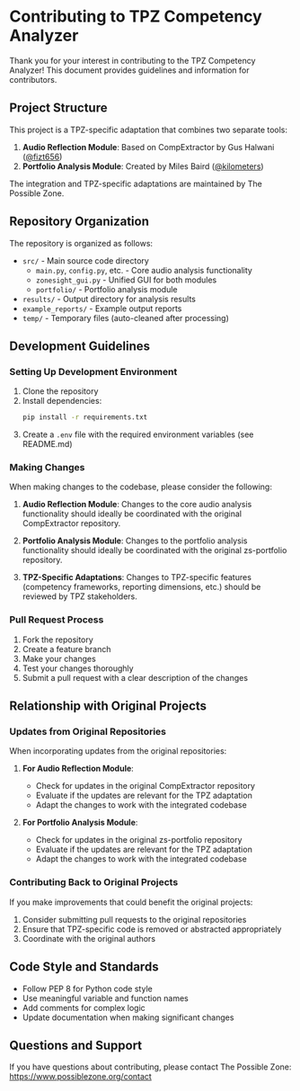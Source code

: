 # Contributing to TPZ Competency Analyzer

Thank you for your interest in contributing to the TPZ Competency Analyzer! This document provides guidelines and information for contributors.

## Project Structure

This project is a TPZ-specific adaptation that combines two separate tools:

1. **Audio Reflection Module**: Based on CompExtractor by Gus Halwani ([@fizt656](https://github.com/fizt656/compextractor))
2. **Portfolio Analysis Module**: Created by Miles Baird ([@kilometers](https://github.com/kilometers/zs-portfolio))

The integration and TPZ-specific adaptations are maintained by The Possible Zone.

## Repository Organization

The repository is organized as follows:

- `src/` - Main source code directory
  - `main.py`, `config.py`, etc. - Core audio analysis functionality
  - `zonesight_gui.py` - Unified GUI for both modules
  - `portfolio/` - Portfolio analysis module
- `results/` - Output directory for analysis results
- `example_reports/` - Example output reports
- `temp/` - Temporary files (auto-cleaned after processing)

## Development Guidelines

### Setting Up Development Environment

1. Clone the repository
2. Install dependencies:
   ```bash
   pip install -r requirements.txt
   ```
3. Create a `.env` file with the required environment variables (see README.md)

### Making Changes

When making changes to the codebase, please consider the following:

1. **Audio Reflection Module**: Changes to the core audio analysis functionality should ideally be coordinated with the original CompExtractor repository.

2. **Portfolio Analysis Module**: Changes to the portfolio analysis functionality should ideally be coordinated with the original zs-portfolio repository.

3. **TPZ-Specific Adaptations**: Changes to TPZ-specific features (competency frameworks, reporting dimensions, etc.) should be reviewed by TPZ stakeholders.

### Pull Request Process

1. Fork the repository
2. Create a feature branch
3. Make your changes
4. Test your changes thoroughly
5. Submit a pull request with a clear description of the changes

## Relationship with Original Projects

### Updates from Original Repositories

When incorporating updates from the original repositories:

1. **For Audio Reflection Module**:
   - Check for updates in the original CompExtractor repository
   - Evaluate if the updates are relevant for the TPZ adaptation
   - Adapt the changes to work with the integrated codebase

2. **For Portfolio Analysis Module**:
   - Check for updates in the original zs-portfolio repository
   - Evaluate if the updates are relevant for the TPZ adaptation
   - Adapt the changes to work with the integrated codebase

### Contributing Back to Original Projects

If you make improvements that could benefit the original projects:

1. Consider submitting pull requests to the original repositories
2. Ensure that TPZ-specific code is removed or abstracted appropriately
3. Coordinate with the original authors

## Code Style and Standards

- Follow PEP 8 for Python code style
- Use meaningful variable and function names
- Add comments for complex logic
- Update documentation when making significant changes

## Questions and Support

If you have questions about contributing, please contact The Possible Zone:
https://www.possiblezone.org/contact
